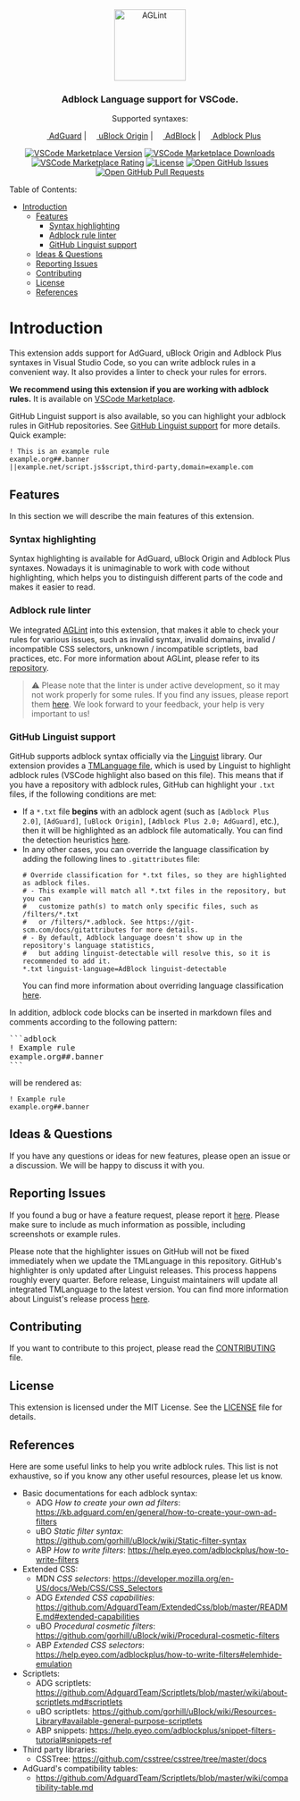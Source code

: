 &nbsp;
<p align="center">
    <img alt="AGLint" src="https://cdn.adguard.com/website/github.com/AGLint/aglint_512x512.png" width="128px">
</p>
<h3 align="center">Adblock Language support for VSCode.</h3>
<p align="center">
    Supported syntaxes:
</p>
<p align="center">
    <a href="https://adguard.com/"><img src="https://cdn.adguard.com/website/github.com/AGLint/adg_logo_128x128.png" width="14px"> AdGuard</a> |
    <a href="https://github.com/gorhill/uBlock"><img src="https://cdn.adguard.com/website/github.com/AGLint/ubo_logo_128x128.png" width="14px"> uBlock Origin</a> |
    <a href="https://getadblock.com"><img src="https://cdn.adguard.com/website/github.com/AGLint/ab_logo_128x128.png" width="14px"> AdBlock</a> |
    <a href="https://adblockplus.org/"><img src="https://cdn.adguard.com/website/github.com/AGLint/abp_logo_128x128.png" width="14px"> Adblock Plus</a>
</p>

<p align="center">
    <a href="https://marketplace.visualstudio.com/items?itemName=adguard.adblock"><img src="https://img.shields.io/visual-studio-marketplace/v/adguard.adblock" alt="VSCode Marketplace Version" /></a>
    <a href="https://marketplace.visualstudio.com/items?itemName=adguard.adblock"><img src="https://img.shields.io/visual-studio-marketplace/d/adguard.adblock" alt="VSCode Marketplace Downloads" /></a>
    <a href="https://marketplace.visualstudio.com/items?itemName=adguard.adblock"><img src="https://img.shields.io/visual-studio-marketplace/r/adguard.adblock" alt="VSCode Marketplace Rating" /></a>
    <a href="https://github.com/ameshkov/VscodeAdblockSyntax/blob/master/LICENSE.md"><img src="https://img.shields.io/github/license/ameshkov/VscodeAdblockSyntax" alt="License" /></a>
    <a href="https://github.com/ameshkov/VscodeAdblockSyntax/issues"><img src="https://img.shields.io/github/issues/ameshkov/VscodeAdblockSyntax" alt="Open GitHub Issues" /></a>
    <a href="https://github.com/ameshkov/VscodeAdblockSyntax/pulls"><img src="https://img.shields.io/github/issues-pr/ameshkov/VscodeAdblockSyntax" alt="Open GitHub Pull Requests" /></a>
</p>

Table of Contents:
- [Introduction](#introduction)
  - [Features](#features)
    - [Syntax highlighting](#syntax-highlighting)
    - [Adblock rule linter](#adblock-rule-linter)
    - [GitHub Linguist support](#github-linguist-support)
  - [Ideas \& Questions](#ideas--questions)
  - [Reporting Issues](#reporting-issues)
  - [Contributing](#contributing)
  - [License](#license)
  - [References](#references)

# Introduction

This extension adds support for AdGuard, uBlock Origin and Adblock Plus syntaxes in Visual Studio Code, so you can write adblock rules in a convenient way. It also provides a linter to check your rules for errors. 

**We recommend using this extension if you are working with adblock rules.** It is available on [VSCode Marketplace](https://marketplace.visualstudio.com/items?itemName=adguard.adblock).

GitHub Linguist support is also available, so you can highlight your adblock rules in GitHub repositories. See [GitHub Linguist support](#github-linguist-support) for more details. Quick example:

```adblock
! This is an example rule
example.org##.banner
||example.net/script.js$script,third-party,domain=example.com
```

## Features

In this section we will describe the main features of this extension.

### Syntax highlighting

Syntax highlighting is available for AdGuard, uBlock Origin and Adblock Plus syntaxes. Nowadays it is unimaginable to work with code without highlighting, which helps you to distinguish different parts of the code and makes it easier to read.

### Adblock rule linter

We integrated [AGLint](https://github.com/AdguardTeam/AGLint) into this extension, that makes it able to check your rules for various issues, such as invalid syntax, invalid domains, invalid / incompatible CSS selectors, unknown / incompatible scriptlets, bad practices, etc. For more information about AGLint, please refer to its [repository](https://github.com/AdguardTeam/AGLint).

> :warning: Please note that the linter is under active development, so it may not work properly for some rules. If you find any issues, please report them [here](https://github.com/AdguardTeam/AGLint/issues). We look forward to your feedback, your help is very important to us!

### GitHub Linguist support

GitHub supports adblock syntax officially via the [Linguist](https://github.com/github/linguist) library. Our extension provides a [TMLanguage file](https://github.com/ameshkov/VscodeAdblockSyntax/blob/master/syntaxes/adblock.tmLanguage.json), which is used by Linguist to highlight adblock rules (VSCode highlight also based on this file). This means that if you have a repository with adblock rules, GitHub can highlight your `.txt` files, if the following conditions are met:
- If a `*.txt` file **begins** with an adblock agent (such as `[Adblock Plus 2.0]`, `[AdGuard]`, `[uBlock Origin]`, `[Adblock Plus 2.0; AdGuard]`, etc.), then it will be highlighted as an adblock file automatically. You can find the detection heuristics [here](https://github.com/github/linguist/blob/c1c34e5260797b4d598f5ec76f19723bfc5a1894/lib/linguist/heuristics.yml#L708-L728).
- In any other cases, you can override the language classification by adding the following lines to `.gitattributes` file:
  ```gitattributes
  # Override classification for *.txt files, so they are highlighted as adblock files.
  # - This example will match all *.txt files in the repository, but you can
  #   customize path(s) to match only specific files, such as /filters/*.txt
  #   or /filters/*.adblock. See https://git-scm.com/docs/gitattributes for more details.
  # - By default, Adblock language doesn't show up in the repository's language statistics,
  #   but adding linguist-detectable will resolve this, so it is recommended to add it.
  *.txt linguist-language=AdBlock linguist-detectable
  ```
  You can find more information about overriding language classification [here](https://github.com/github/linguist/blob/master/docs/overrides.md).

In addition, adblock code blocks can be inserted in markdown files and comments according to the following pattern:

<pre>
```adblock
! Example rule
example.org##.banner
```
</pre>

will be rendered as:

```adblock
! Example rule
example.org##.banner
```

## Ideas & Questions

If you have any questions or ideas for new features, please open an issue or a discussion. We will be happy to discuss it with you.

## Reporting Issues

If you found a bug or have a feature request, please report it [here](https://github.com/ameshkov/VscodeAdblockSyntax/issues). Please make sure to include as much information as possible, including screenshots or example rules.

Please note that the highlighter issues on GitHub will not be fixed immediately when we update the TMLanguage in this repository. GitHub's highlighter is only updated after Linguist releases. This process happens roughly every quarter. Before release, Linguist maintainers will update all integrated TMLanguage to the latest version. You can find more information about Linguist's release process [here](https://github.com/github/linguist/blob/master/docs/releasing.md).

## Contributing

If you want to contribute to this project, please read the [CONTRIBUTING](CONTRIBUTING.md) file.

## License

This extension is licensed under the MIT License. See the [LICENSE](LICENSE.md) file for details.

## References

Here are some useful links to help you write adblock rules. This list is not exhaustive, so if you know any other useful resources, please let us know.

- Basic documentations for each adblock syntax:
  - ADG _How to create your own ad filters_: https://kb.adguard.com/en/general/how-to-create-your-own-ad-filters
  - uBO _Static filter syntax_: https://github.com/gorhill/uBlock/wiki/Static-filter-syntax
  - ABP _How to write filters_: https://help.eyeo.com/adblockplus/how-to-write-filters
- Extended CSS:
  - MDN _CSS selectors_: https://developer.mozilla.org/en-US/docs/Web/CSS/CSS_Selectors
  - ADG _Extended CSS capabilities_: https://github.com/AdguardTeam/ExtendedCss/blob/master/README.md#extended-capabilities
  - uBO _Procedural cosmetic filters_: https://github.com/gorhill/uBlock/wiki/Procedural-cosmetic-filters
  - ABP _Extended CSS selectors_: https://help.eyeo.com/adblockplus/how-to-write-filters#elemhide-emulation
- Scriptlets:
  - ADG scriptlets: https://github.com/AdguardTeam/Scriptlets/blob/master/wiki/about-scriptlets.md#scriptlets
  - uBO scriptlets: https://github.com/gorhill/uBlock/wiki/Resources-Library#available-general-purpose-scriptlets
  - ABP snippets: https://help.eyeo.com/adblockplus/snippet-filters-tutorial#snippets-ref
- Third party libraries:
  - CSSTree: https://github.com/csstree/csstree/tree/master/docs
- AdGuard's compatibility tables:
  - https://github.com/AdguardTeam/Scriptlets/blob/master/wiki/compatibility-table.md

